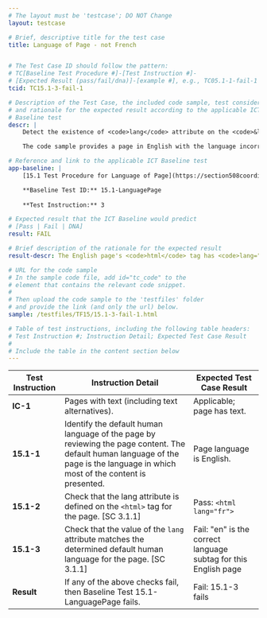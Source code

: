 ```yaml
---
# The layout must be 'testcase'; DO NOT Change
layout: testcase

# Brief, descriptive title for the test case
title: Language of Page - not French


# The Test Case ID should follow the pattern: 
# TC[Baseline Test Procedure #]-[Test Instruction #]-
# [Expected Result (pass/fail/dna)]-[example #], e.g., TC05.1-1-fail-1
tcid: TC15.1-3-fail-1

# Description of the Test Case, the included code sample, test considerations,
# and rationale for the expected result according to the applicable ICT
# Baseline test
descr: | 
    Detect the existence of <code>lang</code> attribute on the <code>&lt;html&gt;</code> tag. Determine if the value of the <code>lang</code> attribute is correct for the language for the page. The value must also be identified in the Internet Assigned Numbers Authority's IANA Language subtag registry.

    The code sample provides a page in English with the language incorrectly identified as French. A successful test should identify a FAIL for Baseline 15.1-LanguagePage.

# Reference and link to the applicable ICT Baseline test
app-baseline: | 
    [15.1 Test Procedure for Language of Page](https://section508coordinators.github.io/ICTTestingBaseline/15Language.html#151-test-procedure-for-language-of-page)

    **Baseline Test ID:** 15.1-LanguagePage
    
    **Test Instruction:** 3

# Expected result that the ICT Baseline would predict
# [Pass | Fail | DNA]
result: FAIL

# Brief description of the rationale for the expected result
result-descr: The English page's <code>html</code> tag has <code>lang="fr"</code> which is not the correct value.

# URL for the code sample
# In the sample code file, add id="tc_code" to the 
# element that contains the relevant code snippet.
#
# Then upload the code sample to the 'testfiles' folder 
# and provide the link (and only the url) below.
sample: /testfiles/TF15/15.1-3-fail-1.html

# Table of test instructions, including the following table headers: 
# Test Instruction #; Instruction Detail; Expected Test Case Result
#
# Include the table in the content section below
---
```

| Test Instruction | Instruction Detail | Expected Test Case Result |
|------------------|--------------------|---------------------------|
| **IC-1** | Pages with text (including text alternatives).| Applicable; page has text. |
| **15.1-1** | Identify the default human language of the page by reviewing the page content. The default human language of the page is the language in which most of the content is presented. | Page language is English. | 
| **15.1-2** | Check that the lang attribute is defined on the `<html>` tag for the page. [SC 3.1.1] | Pass: `<html lang="fr">` |
| **15.1-3** | Check that the value of the `lang` attribute matches the determined default human language for the page. [SC 3.1.1] | Fail: "en" is the correct language subtag for this English page |
| **Result** | If any of the above checks fail, then Baseline Test 15.1-LanguagePage fails. | Fail: 15.1-3 fails |